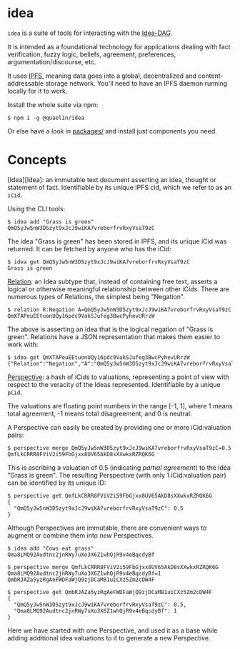 # idea

`idea` is a suite of tools for interacting with the [Idea-DAG][Idea-DAG].

It is intended as a foundational technology for applications dealing with fact
verification, fuzzy logic, beliefs, agreement, preferences,
argumentation/discourse, etc.

It uses [IPFS][IPFS], meaning data goes into a global, decentralized and
content-addressable storage network.  You'll need to have an IPFS daemon running
locally for it to work.

Install the whole suite via npm:

```
$ npm i -g @quaelin/idea
```

Or else have a look in [packages/](./packages/) and install just components you
need.

# Concepts

[Idea][Idea]: an immutable text document asserting an idea, thought or statement
of fact.  Identifiable by its unique IPFS cid, which we refer to as an `iCid`.

Using the CLI tools:

```
$ idea add "Grass is green"
QmQ5yJw5nW3D5zyt9xJcJ9wiKA7vreborfrvRxyVsaT9zC
```

The idea "Grass is green" has been stored in IPFS, and its unique iCid was
returned.  It can be fetched by anyone who has the iCid:

```
$ idea get QmQ5yJw5nW3D5zyt9xJcJ9wiKA7vreborfrvRxyVsaT9zC
Grass is green
```

[Relation][Relation]: an Idea subtype that, instead of containing free text,
asserts a logical or otherwise meaningful relationship between other iCids.
There are numerous types of Relations, the simplest being "Negation".

```
$ relation R:Negation A=QmQ5yJw5nW3D5zyt9xJcJ9wiKA7vreborfrvRxyVsaT9zC
QmXTAPeuEEtuonUQy16pdc9VakSJufeg3BwcPyhevURrzW
```

The above is asserting an idea that is the logical negation of "Grass is green".
Relations have a JSON representation that makes them easier to work with:

```
$ idea get QmXTAPeuEEtuonUQy16pdc9VakSJufeg3BwcPyhevURrzW
{"Relation":"Negation","A":"QmQ5yJw5nW3D5zyt9xJcJ9wiKA7vreborfrvRxyVsaT9zC"}
```

[Perspective][Perspective]: a hash of iCids to valuations, representing a point
of view with respect to the veracity of the Ideas represented.  Identifiable by
a unique `pCid`.

The valuations are floating point numbers in the range [-1, 1], where 1 means
total agreement, -1 means total disagreement, and 0 is neutral.

A Perspective can easily be created by providing one or more iCid:valuation
pairs:

```
$ perspective merge QmQ5yJw5nW3D5zyt9xJcJ9wiKA7vreborfrvRxyVsaT9zC=0.5
QmfLkCRRR8FViV2i59FbGjxx8UV65AkD8sXXwkxRZRQK6G
```

This is ascribing a valuation of 0.5 (indicating _partial agreement_) to the
idea "Grass is green".  The resulting Perspective (with only 1 iCid:valuation
pair) can be identified by its unique ID:

```
$ perspective get QmfLkCRRR8FViV2i59FbGjxx8UV65AkD8sXXwkxRZRQK6G
{
  "QmQ5yJw5nW3D5zyt9xJcJ9wiKA7vreborfrvRxyVsaT9zC": 0.5
}
```

Although Perspectives are immutable, there are convenient ways to augment or
combine them into _new_ Perspectives.

```
$ idea add "Cows eat grass"
Qma8LMQ92Audtnc2jnRWy7uXo3X6Z1whQjR9v4eBqcdyBf

$ perspective merge QmfLkCRRR8FViV2i59FbGjxx8UV65AkD8sXXwkxRZRQK6G Qma8LMQ92Audtnc2jnRWy7uXo3X6Z1whQjR9v4eBqcdyBf=1
QmbRJAZa5yzRgAeFWDFaWjQ9zjDCaM81uiCXz5Zm2cDW4F

$ perspective get QmbRJAZa5yzRgAeFWDFaWjQ9zjDCaM81uiCXz5Zm2cDW4F
{
  "QmQ5yJw5nW3D5zyt9xJcJ9wiKA7vreborfrvRxyVsaT9zC": 0.5,
  "Qma8LMQ92Audtnc2jnRWy7uXo3X6Z1whQjR9v4eBqcdyBf": 1
}
```

Here we have started with one Perspective, and used it as a base while adding
additional idea valuations to it to generate a new Perspective.


[Ideas]: ./doc/IDEAS.md
[Idea-DAG]: ./doc/IDEA_DAG.md
[IPFS]: https://ipfs.io
[Perspective]: ./doc/PERSPECTIVES.md
[Relation]: ./doc/RELATIONS.md
